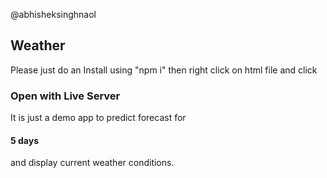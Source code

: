 @abhisheksinghnaol

## Weather

Please just do an Install using "npm i"
then right click on html file and click
### Open with Live Server


It is just a demo app to predict forecast for 
#### 5 days
and display current weather conditions.
